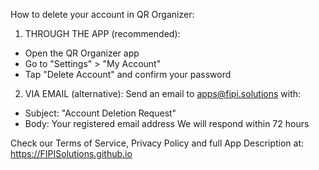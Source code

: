 How to delete your account in QR Organizer:

1. THROUGH THE APP (recommended):
- Open the QR Organizer app
- Go to "Settings" > "My Account"
- Tap "Delete Account" and confirm your password

2. VIA EMAIL (alternative):
Send an email to apps@fipi.solutions with:
- Subject: "Account Deletion Request"
- Body: Your registered email address
We will respond within 72 hours

Check our Terms of Service, Privacy Policy and full App Description at: https://FIPISolutions.github.io